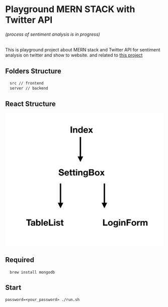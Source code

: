 # Playground MERN STACK with Twitter API

###### (process of sentiment analysis is in progress)
This is playground project about MERN stack and Twitter API
for sentiment analysis on twitter and show to website.
and related to [this project](https://github.com/bique14/AI_miningtweet)



## Folders Structure
```
  src // frontend
  server // backend
```

## React Structure
![alt text](structure.png "file structure")

## Required
```
  brew install mongodb
```

## Start
```
password=<your_password> ./run.sh
```
<!-- ***first***
```
  mongod
```
***server folder***
```
  nodemon
```
> application will launch in localhost:4000

**src folder**
```
  npm start
```
> application will launch in localhost:3000

--- -->
